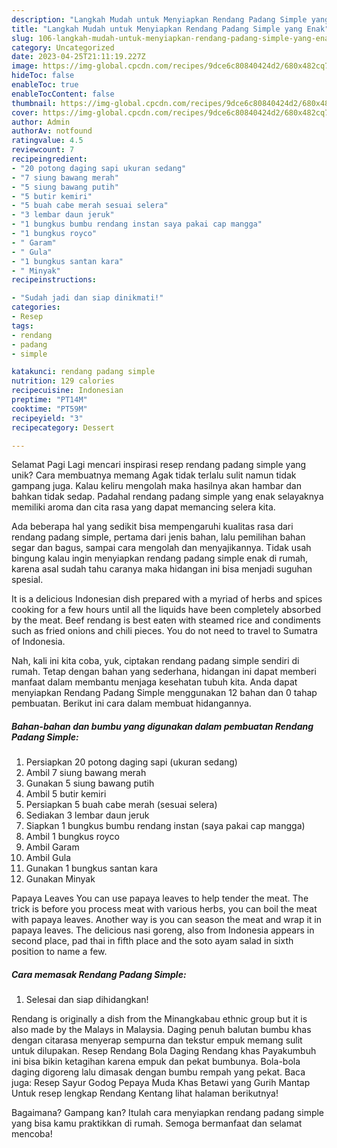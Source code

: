 ```yaml
---
description: "Langkah Mudah untuk Menyiapkan Rendang Padang Simple yang Enak"
title: "Langkah Mudah untuk Menyiapkan Rendang Padang Simple yang Enak"
slug: 106-langkah-mudah-untuk-menyiapkan-rendang-padang-simple-yang-enak
category: Uncategorized
date: 2023-04-25T21:11:19.227Z
image: https://img-global.cpcdn.com/recipes/9dce6c80840424d2/680x482cq70/rendang-padang-simple-foto-resep-utama.jpg
hideToc: false
enableToc: true
enableTocContent: false
thumbnail: https://img-global.cpcdn.com/recipes/9dce6c80840424d2/680x482cq70/rendang-padang-simple-foto-resep-utama.jpg
cover: https://img-global.cpcdn.com/recipes/9dce6c80840424d2/680x482cq70/rendang-padang-simple-foto-resep-utama.jpg
author: Admin
authorAv: notfound
ratingvalue: 4.5
reviewcount: 7
recipeingredient:
- "20 potong daging sapi ukuran sedang"
- "7 siung bawang merah"
- "5 siung bawang putih"
- "5 butir kemiri"
- "5 buah cabe merah sesuai selera"
- "3 lembar daun jeruk"
- "1 bungkus bumbu rendang instan saya pakai cap mangga"
- "1 bungkus royco"
- " Garam"
- " Gula"
- "1 bungkus santan kara"
- " Minyak"
recipeinstructions:

- "Sudah jadi dan siap dinikmati!"
categories:
- Resep
tags:
- rendang
- padang
- simple

katakunci: rendang padang simple 
nutrition: 129 calories
recipecuisine: Indonesian
preptime: "PT14M"
cooktime: "PT59M"
recipeyield: "3"
recipecategory: Dessert

---
```



Selamat Pagi Lagi mencari inspirasi resep rendang padang simple yang unik? Cara membuatnya memang Agak tidak terlalu sulit namun tidak gampang juga. Kalau keliru mengolah maka hasilnya akan hambar dan bahkan tidak sedap. Padahal rendang padang simple yang enak selayaknya memiliki aroma dan cita rasa yang dapat memancing selera kita.


Ada beberapa hal yang sedikit bisa mempengaruhi kualitas rasa dari rendang padang simple, pertama dari jenis bahan, lalu pemilihan bahan segar dan bagus, sampai cara mengolah dan menyajikannya. Tidak usah bingung kalau ingin menyiapkan rendang padang simple enak di rumah, karena asal sudah tahu caranya maka hidangan ini bisa menjadi suguhan spesial.

It is a delicious Indonesian dish prepared with a myriad of herbs and spices cooking for a few hours until all the liquids have been completely absorbed by the meat. Beef rendang is best eaten with steamed rice and condiments such as fried onions and chili pieces. You do not need to travel to Sumatra of Indonesia.


Nah, kali ini kita coba, yuk, ciptakan rendang padang simple sendiri di rumah. Tetap dengan bahan yang sederhana, hidangan ini dapat memberi manfaat dalam membantu menjaga kesehatan tubuh kita. Anda dapat menyiapkan Rendang Padang Simple menggunakan 12 bahan dan 0 tahap pembuatan. Berikut ini cara dalam membuat hidangannya.

<!--inarticleads1-->

##### Bahan-bahan dan bumbu yang digunakan dalam pembuatan Rendang Padang Simple:

1. Persiapkan 20 potong daging sapi (ukuran sedang)
1. Ambil 7 siung bawang merah
1. Gunakan 5 siung bawang putih
1. Ambil 5 butir kemiri
1. Persiapkan 5 buah cabe merah (sesuai selera)
1. Sediakan 3 lembar daun jeruk
1. Siapkan 1 bungkus bumbu rendang instan (saya pakai cap mangga)
1. Ambil 1 bungkus royco
1. Ambil  Garam
1. Ambil  Gula
1. Gunakan 1 bungkus santan kara
1. Gunakan  Minyak


Papaya Leaves You can use papaya leaves to help tender the meat. The trick is before you process meat with various herbs, you can boil the meat with papaya leaves. Another way is you can season the meat and wrap it in papaya leaves. The delicious nasi goreng, also from Indonesia appears in second place, pad thai in fifth place and the soto ayam salad in sixth position to name a few. 

<!--inarticleads2-->

##### Cara memasak Rendang Padang Simple:


1. Selesai dan siap dihidangkan!

Rendang is originally a dish from the Minangkabau ethnic group but it is also made by the Malays in Malaysia. Daging penuh balutan bumbu khas dengan citarasa menyerap sempurna dan tekstur empuk memang sulit untuk dilupakan. Resep Rendang Bola Daging Rendang khas Payakumbuh ini bisa bikin ketagihan karena empuk dan pekat bumbunya. Bola-bola daging digoreng lalu dimasak dengan bumbu rempah yang pekat. Baca juga: Resep Sayur Godog Pepaya Muda Khas Betawi yang Gurih Mantap Untuk resep lengkap Rendang Kentang lihat halaman berikutnya! 

Bagaimana? Gampang kan? Itulah cara menyiapkan rendang padang simple yang bisa kamu praktikkan di rumah. Semoga bermanfaat dan selamat mencoba!

